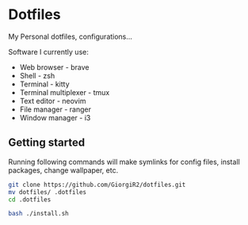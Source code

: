 # Dotfiles

My Personal dotfiles, configurations...

Software I currently use:
 - Web browser - brave
 - Shell - zsh
 - Terminal - kitty
 - Terminal multiplexer - tmux
 - Text editor - neovim
 - File manager - ranger
 - Window manager - i3

## Getting started

Running following commands will make symlinks for config files, install packages, change wallpaper, etc.

```sh
git clone https://github.com/GiorgiR2/dotfiles.git
mv dotfiles/ .dotfiles
cd .dotfiles

bash ./install.sh
```
